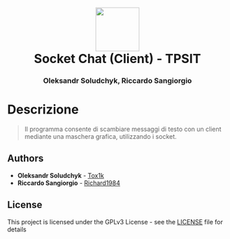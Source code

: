 <h1 align="center">
  <img src="https://raw.githubusercontent.com/Richard1984/archivio-fermi-client/81041b2932b032ead156777a6927efe1925b52ca/static/shortcut/safari-pinned-tab.svg?sanitize=true" height="100"><br/>
  <span>Socket Chat (Client) - TPSIT</span>
</h1>
<h3 align="center">Oleksandr Soludchyk, Riccardo Sangiorgio</h3>

# Descrizione

> Il programma consente di scambiare messaggi di testo con un client mediante una maschera grafica, utilizzando i socket.

## Authors

* **Oleksandr Soludchyk** - [Tox1k](https://github.com/Tox1k)
* **Riccardo Sangiorgio** - [Richard1984](https://github.com/Richard1984/)

## License

This project is licensed under the GPLv3 License - see the [LICENSE](LICENSE) file for details
